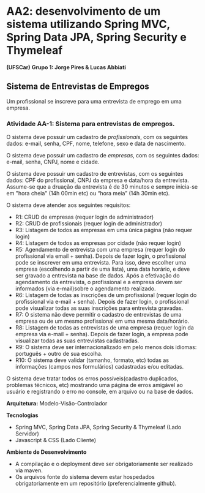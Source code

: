 # AA2: desenvolvimento de um sistema utilizando Spring MVC, Spring Data JPA, Spring Security e Thymeleaf

**(UFSCar)**
**Grupo 1: Jorge Pires & Lucas Abbiati**

## Sistema de Entrevistas de Empregos

Um profissional se inscreve para uma entrevista de emprego em uma empresa.

### Atividade AA-1: Sistema para entrevistas de empregos.

O sistema deve possuir um cadastro de *profissionais*, com os seguintes dados: e-mail, senha, CPF, nome, telefone, sexo e data de nascimento.

O sistema deve possuir um cadastro de *empresas*, com os seguintes dados: e-mail, senha, CNPJ, nome e cidade.

O sistema deve possuir um cadastro de entrevistas, com os seguintes dados: CPF do profissional, CNPJ da empresa e data/hora da entrevista. Assume-se que a druação da entrevista é de 30 minutos e sempre inicia-se em "hora cheia" (14h 00min etc) ou “hora meia” (14h 30min etc).

O sistema deve atender aos seguintes requisitos:
- R1: CRUD de empresas  (requer login de administrador)
- R2: CRUD de profissionais (requer login de administrador)
- R3: Listagem de todos as empresas em uma única página (não requer login)
- R4: Listagem de todos as empresas por cidade (não requer login)
- R5: Agendamento de entrevista com uma empresa (requer login do profissional via email + senha). Depois de fazer login, o profissional pode se inscrever em uma entrevista. Para isso, deve escolher uma empresa (escolhendo a partir de uma lista), uma data horário, e deve ser gravado a entrevista na base de dados. Após a efetivação do agendamento da entrevista, o profissional e a empresa devem ser informados (via e-mail)sobre o agendamento realizado.
- R6: Listagem de todas as inscrições de um profissional (requer login do profissional via e-mail + senha). Depois de fazer login, o profissional pode visualizar todas as suas inscrições para entrevista gravadas.
- R7: O sistema não deve permitir o cadastro de entrevistas de uma empresa ou de um mesmo profissional em uma mesma data/horário.
- R8: Listagem de todas as entrevistas de uma empresa (requer login da empresa via e-mail + senha). Depois de fazer login, a empresa pode visualizar todas as suas entrevistas cadastradas.
- R9: O sistema deve ser internacionalizado em pelo menos dois idiomas: português + outro de sua escolha.
- R10: O sistema deve validar (tamanho, formato, etc) todas as informações (campos nos formulários) cadastradas e/ou editadas.

O sistema deve tratar todos os erros possíveis(cadastro duplicados, problemas técnicos, etc) mostrando uma página de erros amigável ao usuário e registrando o erro no console, em arquivo ou na base de dados.

**Arquitetura:** Modelo-Visão-Controlador

**Tecnologias**
- Spring MVC, Spring Data JPA, Spring Security & Thymeleaf (Lado Servidor)
- Javascript & CSS (Lado Cliente)

**Ambiente de Desenvolvimento**
- A compilação e o deployment deve ser obrigatoriamente ser realizado via maven.
- Os arquivos fonte do sistema devem estar hospedados obrigatoriamente em um repositório (preferencialmente github).
